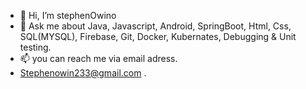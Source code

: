 - 👋 Hi, I’m stephenOwino
- 👀 Ask me about Java,
                  Javascript,
                  Android,
                  SpringBoot,
                  Html,
                  Css,
                  SQL(MYSQL),
                  Firebase,
                  Git,
                  Docker,
                  Kubernates,
                  Debugging & Unit testing.
- 📫 you can reach me via email adress.
- Stephenowin233@gmail.com .
  

